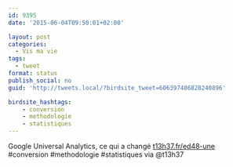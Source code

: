 ```yaml
---
id: 9395
date: '2015-06-04T09:50:01+02:00'

layout: post
categories:
  - Vis ma vie
tags:
  - tweet
format: status
publish_social: no
guid: 'http://tweets.local/?birdsite_tweet=606397486828240896'

birdsite_hashtags:
    - conversion
    - methodologie
    - statistiques
---
```


Google Universal Analytics, ce qui a changé [t13h37.fr/ed48-une](http://t13h37.fr/ed48-une) #conversion #methodologie #statistiques via @t13h37